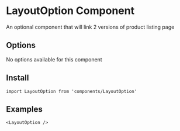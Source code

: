 # LayoutOption Component
An optional component that will link 2 versions of product listing page

## Options
No options available for this component

## Install
```
import LayoutOption from 'components/LayoutOption'
```

## Examples
```
<LayoutOption />
```
